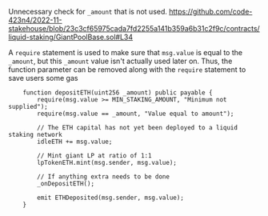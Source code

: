 Unnecessary check for `_amount` that is not used. https://github.com/code-423n4/2022-11-stakehouse/blob/23c3cf65975cada7fd2255a141b359a6b31c2f9c/contracts/liquid-staking/GiantPoolBase.sol#L34

A `require` statement is used to make sure that `msg.value` is equal to the `_amount`, but this `_amount` value isn't actually used later on. Thus, the function parameter can be removed along with the `require` statement to save users some gas

```solidity
    function depositETH(uint256 _amount) public payable {
        require(msg.value >= MIN_STAKING_AMOUNT, "Minimum not supplied");
        require(msg.value == _amount, "Value equal to amount");

        // The ETH capital has not yet been deployed to a liquid staking network
        idleETH += msg.value;

        // Mint giant LP at ratio of 1:1
        lpTokenETH.mint(msg.sender, msg.value);

        // If anything extra needs to be done
        _onDepositETH();

        emit ETHDeposited(msg.sender, msg.value);
    }
```